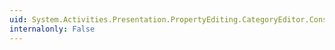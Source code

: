 ```yaml
---
uid: System.Activities.Presentation.PropertyEditing.CategoryEditor.ConsumesProperty(System.Activities.Presentation.PropertyEditing.PropertyEntry)
internalonly: False
---
```

